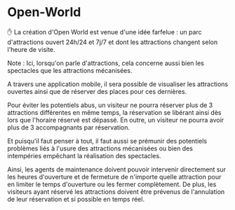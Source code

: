 # Open-World

✋ La création d'Open World est venue d'une idée farfelue : un parc d'attractions ouvert 24h/24 et 7j/7 et dont les attractions changent selon l'heure de visite.

Note : Ici, lorsqu'on parle d'attractions, cela concerne aussi bien les spectacles que les attractions mécanisées.

A travers une application mobile, il sera possible de visualiser les attractions ouvertes ainsi que de réserver des places pour ces dernières. 

Pour éviter les potentiels abus, un visiteur ne pourra réserver plus de 3 attractions différentes en même temps, la réservation se libérant ainsi dès lors que l'horaire réservé est dépassé.
En outre, un visiteur ne pourra avoir plus de 3 accompagnants par réservation.

Et puisqu'il faut penser à tout, il faut aussi se prémunir des potentiels problèmes liés à l'usure des attractions mécanisées ou bien des intempéries empêchant la réalisation des spectacles.

Ainsi, les agents de maintenance doivent pouvoir intervenir directement sur les heures d'ouverture et de fermeture de n'importe quelle attraction pour en limiter le temps d'ouverture ou les fermer complètement. 
De plus, les visiteurs ayant réservé les attractions doivent être prévenus de l'annulation de leur réservation et si possible en temps réel.
